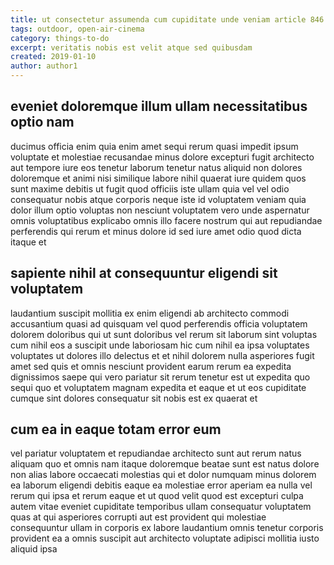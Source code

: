 ```yaml
---
title: ut consectetur assumenda cum cupiditate unde veniam article 846
tags: outdoor, open-air-cinema
category: things-to-do
excerpt: veritatis nobis est velit atque sed quibusdam
created: 2019-01-10
author: author1
---
```


## eveniet doloremque illum ullam necessitatibus optio nam

ducimus officia enim quia enim amet sequi rerum quasi impedit ipsum voluptate et molestiae recusandae minus dolore excepturi fugit architecto aut tempore iure eos tenetur laborum tenetur natus aliquid non dolores doloremque et animi nisi similique labore nihil quaerat iure quidem quos sunt maxime debitis ut fugit quod officiis iste ullam quia vel vel odio consequatur nobis atque corporis neque iste id voluptatem veniam quia dolor illum optio voluptas non nesciunt voluptatem vero unde aspernatur omnis voluptatibus explicabo omnis illo facere nostrum qui aut repudiandae perferendis qui rerum et minus dolore id sed iure amet odio quod dicta itaque et

## sapiente nihil at consequuntur eligendi sit voluptatem

laudantium suscipit mollitia ex enim eligendi ab architecto commodi accusantium quasi ad quisquam vel quod perferendis officia voluptatem dolorem doloribus qui ut sunt doloribus vel rerum sit laborum sint voluptas cum nihil eos a suscipit unde laboriosam hic cum nihil ea ipsa voluptates voluptates ut dolores illo delectus et et nihil dolorem nulla asperiores fugit amet sed quis et omnis nesciunt provident earum rerum ea expedita dignissimos saepe qui vero pariatur sit rerum tenetur est ut expedita quo sequi quo et voluptatem magnam expedita et eaque et ut eos cupiditate cumque sint dolores consequatur sit nobis est ex quaerat et

## cum ea in eaque totam error eum

vel pariatur voluptatem et repudiandae architecto sunt aut rerum natus aliquam quo et omnis nam itaque doloremque beatae sunt est natus dolore non alias labore occaecati molestias qui et dolor numquam minus dolorem ea laborum eligendi debitis eaque ea molestiae error aperiam ea nulla vel rerum qui ipsa et rerum eaque et ut quod velit quod est excepturi culpa autem vitae eveniet cupiditate temporibus ullam consequatur voluptatem quas at qui asperiores corrupti aut est provident qui molestiae consequuntur ullam in corporis ex labore laudantium omnis tenetur corporis provident ea a omnis suscipit aut architecto voluptate adipisci mollitia iusto aliquid ipsa
